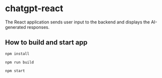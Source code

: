 # chatgpt-react

The React application sends user input to the backend and displays the AI-generated responses.

## How to build and start app

```
npm install
```

```
npm run build
```

```
npm start
```
